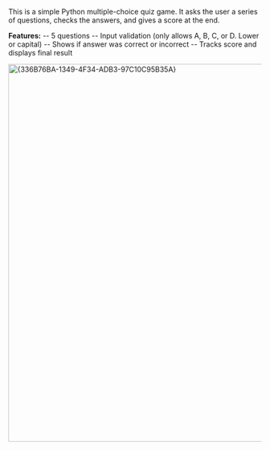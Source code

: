 This is a simple Python multiple-choice quiz game. It asks the user a series of questions, checks the answers, and gives a score at the end.

**Features:**
-- 5 questions
-- Input validation (only allows A, B, C, or D. Lower or capital)
-- Shows if answer was correct or incorrect
-- Tracks score and displays final result


<img width="977" height="752" alt="{336B76BA-1349-4F34-ADB3-97C10C95B35A}" src="https://github.com/user-attachments/assets/03bb3e98-2deb-4810-be45-0a4645f73af6" />
